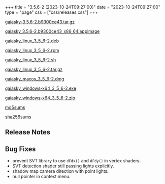 +++
title = "3.5.6-2 (2023-10-24T09:27:00)"
date = "2023-10-24T09:27:00"
type = "page"
css = ["css/releases.css"]
+++

<section class="download-links">

<div class="package">

[gaiasky-3.5.6-2.b9300ce43.tar.gz](https://gaia.ari.uni-heidelberg.de/gaiasky/releases/3.5.6-2.b9300ce43/gaiasky-3.5.6-2.b9300ce43.tar.gz)

</div>
<div class="package">

[gaiasky_3.5.6-2.b9300ce43_x86_64.appimage](https://gaia.ari.uni-heidelberg.de/gaiasky/releases/3.5.6-2.b9300ce43/gaiasky_3.5.6-2.b9300ce43_x86_64.appimage)

</div>
<div class="package">

[gaiasky_linux_3_5_6-2.deb](https://gaia.ari.uni-heidelberg.de/gaiasky/releases/3.5.6-2.b9300ce43/gaiasky_linux_3_5_6-2.deb)

</div>
<div class="package">

[gaiasky_linux_3_5_6-2.rpm](https://gaia.ari.uni-heidelberg.de/gaiasky/releases/3.5.6-2.b9300ce43/gaiasky_linux_3_5_6-2.rpm)

</div>
<div class="package">

[gaiasky_linux_3_5_6-2.sh](https://gaia.ari.uni-heidelberg.de/gaiasky/releases/3.5.6-2.b9300ce43/gaiasky_linux_3_5_6-2.sh)

</div>
<div class="package">

[gaiasky_linux_3_5_6-2.tar.gz](https://gaia.ari.uni-heidelberg.de/gaiasky/releases/3.5.6-2.b9300ce43/gaiasky_linux_3_5_6-2.tar.gz)

</div>
<div class="package">

[gaiasky_macos_3_5_6-2.dmg](https://gaia.ari.uni-heidelberg.de/gaiasky/releases/3.5.6-2.b9300ce43/gaiasky_macos_3_5_6-2.dmg)

</div>
<div class="package">

[gaiasky_windows-x64_3_5_6-2.exe](https://gaia.ari.uni-heidelberg.de/gaiasky/releases/3.5.6-2.b9300ce43/gaiasky_windows-x64_3_5_6-2.exe)

</div>
<div class="package">

[gaiasky_windows-x64_3_5_6-2.zip](https://gaia.ari.uni-heidelberg.de/gaiasky/releases/3.5.6-2.b9300ce43/gaiasky_windows-x64_3_5_6-2.zip)

</div>
<div class="package">

[md5sums](https://gaia.ari.uni-heidelberg.de/gaiasky/releases/3.5.6-2.b9300ce43/md5sums)

</div>
<div class="package">

[sha256sums](https://gaia.ari.uni-heidelberg.de/gaiasky/releases/3.5.6-2.b9300ce43/sha256sums)

</div>


</section>

<section class="release-notes">

# Release Notes


## Bug Fixes
- prevent SVT library to use `dFdx()` and `dFdy()` in vertex shaders.
- SVT detection shader still passing lights explicitly.
- shadow map camera direction with point lights.
- null pointer in context menu.

</section>
